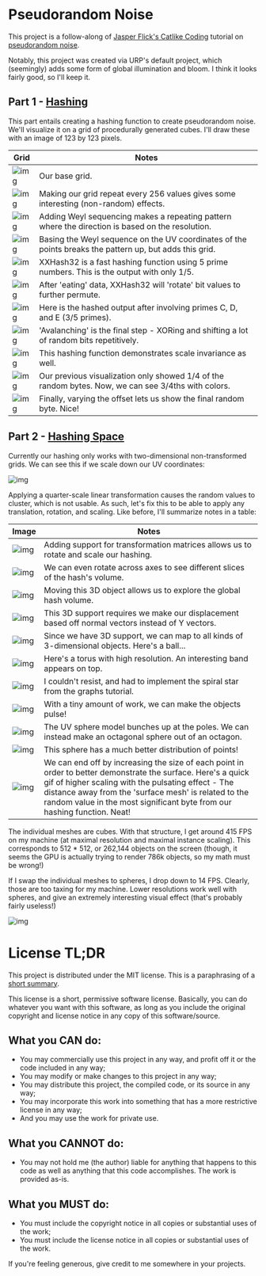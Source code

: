 # Pseudorandom Noise

This project is a follow-along of
[Jasper Flick's Catlike Coding](https://catlikecoding.com/unity/tutorials/)
tutorial on
[pseudorandom noise](https://catlikecoding.com/unity/tutorials/pseudorandom-noise).

Notably, this project was created via URP's default project, which (seemingly)
adds some form of global illumination and bloom. I think it looks fairly good,
so I'll keep it.

## Part 1 - [Hashing](https://catlikecoding.com/unity/tutorials/pseudorandom-noise/hashing/)

This part entails creating a hashing function to create pseudorandom noise.
We'll visualize it on a grid of procedurally generated cubes. I'll draw these
with an image of 123 by 123 pixels.

| Grid                                      | Notes                                                                                                   |
| ----------------------------------------- | ------------------------------------------------------------------------------------------------------- |
| ![img](img/hashing/base.png)              | Our base grid.                                                                                          |
| ![img](img/hashing/repeat256.png)         | Making our grid repeat every 256 values gives some interesting (non-random) effects.                    |
| ![img](img/hashing/weyl.png)              | Adding Weyl sequencing makes a repeating pattern where the direction is based on the resolution.        |
| ![img](img/hashing/uvWeyl.png)            | Basing the Weyl sequence on the UV coordinates of the points breaks the pattern up, but adds this grid. |
| ![img](img/hashing/xxhash32C.png)         | XXHash32 is a fast hashing function using 5 prime numbers. This is the output with only 1/5.            |
| ![img](img/hashing/xxhash32rotate.png)    | After 'eating' data, XXHash32 will 'rotate' bit values to further permute.                              |
| ![img](img/hashing/xxhash32CDE.png)       | Here is the hashed output after involving primes C, D, and E (3/5 primes).                              |
| ![img](img/hashing/xxhash32avalanche.png) | 'Avalanching' is the final step - XORing and shifting a lot of random bits repetitively.                |
| ![img](img/hashing/scaleInvariance.gif)   | This hashing function demonstrates scale invariance as well.                                            |
| ![img](img/hashing/hashColors.png)        | Our previous visualization only showed 1/4 of the random bytes. Now, we can see 3/4ths with colors.     |
| ![img](img/hashing/variedOffset.png)      | Finally, varying the offset lets us show the final random byte. Nice!                                   |

## Part 2 - [Hashing Space](https://catlikecoding.com/unity/tutorials/pseudorandom-noise/hashing-space/)

Currently our hashing only works with two-dimensional non-transformed grids. We
can see this if we scale down our UV coordinates:

![img](img/hashing-space/uvquarter.png)

Applying a quarter-scale linear transformation causes the random values to
cluster, which is not usable. As such, let's fix this to be able to apply any
translation, rotation, and scaling. Like before, I'll summarize notes in a
table:

| Image                                     | Notes                                                                                                                                                                                                                                                                                                   |
| ----------------------------------------- | ------------------------------------------------------------------------------------------------------------------------------------------------------------------------------------------------------------------------------------------------------------------------------------------------------- |
| ![img](img/hashing-space/uvRotate.png)    | Adding support for transformation matrices allows us to rotate and scale our hashing.                                                                                                                                                                                                                   |
| ![img](img/hashing-space/zSlice.png)      | We can even rotate across axes to see different slices of the hash's volume.                                                                                                                                                                                                                            |
| ![img](img/hashing-space/linearScale.png) | Moving this 3D object allows us to explore the global hash volume.                                                                                                                                                                                                                                      |
| ![img](img/hashing-space/rotation.png)    | This 3D support requires we make our displacement based off normal vectors instead of Y vectors.                                                                                                                                                                                                        |
| ![img](img/hashing-space/sphereMap.png)   | Since we have 3D support, we can map to all kinds of 3-dimensional objects. Here's a ball...                                                                                                                                                                                                            |
| ![img](img/hashing-space/torus.png)       | Here's a torus with high resolution. An interesting band appears on top.                                                                                                                                                                                                                                |
| ![img](img/hashing-space/star.png)        | I couldn't resist, and had to implement the spiral star from the graphs tutorial.                                                                                                                                                                                                                       |
| ![img](img/hashing-space/pulsingthin.gif) | With a tiny amount of work, we can make the objects pulse!                                                                                                                                                                                                                                              |
| ![img](img/hashing-space/octahedron.png)  | The UV sphere model bunches up at the poles. We can instead make an octagonal sphere out of an octagon.                                                                                                                                                                                                 |
| ![img](img/hashing-space/octasphere.png)  | This sphere has a much better distribution of points!                                                                                                                                                                                                                                                   |
| ![img](img/hashing-space/instance.gif)    | We can end off by increasing the size of each point in order to better demonstrate the surface. Here's a quick gif of higher scaling with the pulsating effect - The distance away from the 'surface mesh' is related to the random value in the most significant byte from our hashing function. Neat! |

The individual meshes are cubes. With that structure, I get around 415 FPS on my
machine (at maximal resolution and maximal instance scaling). This corresponds
to 512 \* 512, or 262,144 objects on the screen (though, it seems the GPU is
actually trying to render 786k objects, so my math must be wrong!)

If I swap the individual meshes to spheres, I drop down to 14 FPS. Clearly,
those are too taxing for my machine. Lower resolutions work well with spheres,
and give an extremely interesting visual effect (that's probably fairly
useless!)

![img](img/hashing-space/lowresSphere.gif)

# License TL;DR

This project is distributed under the MIT license. This is a paraphrasing of a
[short summary](https://tldrlegal.com/license/mit-license).

This license is a short, permissive software license. Basically, you can do
whatever you want with this software, as long as you include the original
copyright and license notice in any copy of this software/source.

## What you CAN do:

-   You may commercially use this project in any way, and profit off it or the
    code included in any way;
-   You may modify or make changes to this project in any way;
-   You may distribute this project, the compiled code, or its source in any
    way;
-   You may incorporate this work into something that has a more restrictive
    license in any way;
-   And you may use the work for private use.

## What you CANNOT do:

-   You may not hold me (the author) liable for anything that happens to this
    code as well as anything that this code accomplishes. The work is provided
    as-is.

## What you MUST do:

-   You must include the copyright notice in all copies or substantial uses of
    the work;
-   You must include the license notice in all copies or substantial uses of the
    work.

If you're feeling generous, give credit to me somewhere in your projects.
